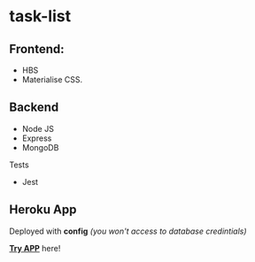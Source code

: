 # task-list

## Frontend:
* HBS
* Materialise CSS.
## Backend
* Node JS
* Express 
* MongoDB

Tests
* Jest

## Heroku App

Deployed with **config** _(you won't access to database credintials)_

**[Try APP](https://dudov-task-list.herokuapp.com/)** here!
